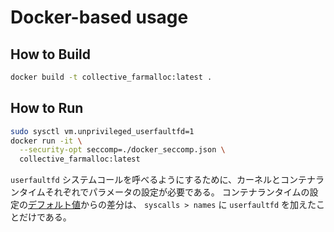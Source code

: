 Docker-based usage
===

## How to Build

```bash
docker build -t collective_farmalloc:latest .
```

## How to Run

```bash
sudo sysctl vm.unprivileged_userfaultfd=1
docker run -it \
  --security-opt seccomp=./docker_seccomp.json \
  collective_farmalloc:latest
```

`userfaultfd` システムコールを呼べるようにするために、カーネルとコンテナランタイムそれぞれでパラメータの設定が必要である。
コンテナランタイムの設定の[デフォルト値](https://github.com/moby/moby/blob/2a38569337f97168792b8c0b5dd606032fe1dcac/profiles/seccomp/default.json)からの差分は、 `syscalls > names` に `userfaultfd` を加えたことだけである。
